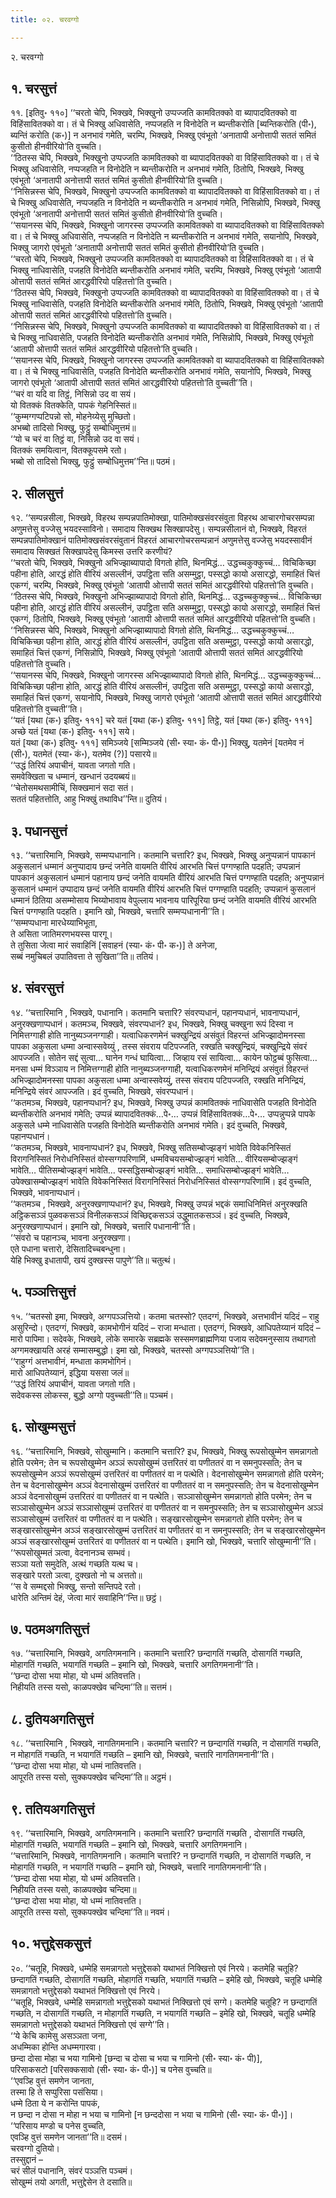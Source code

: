 ```yaml
---
title: ०२. चरवग्गो

---
```

२. चरवग्गो  


## १. चरसुत्तं

११. [इतिवु॰ ११०] ‘‘चरतो चेपि, भिक्खवे, भिक्खुनो उप्पज्जति कामवितक्को वा ब्यापादवितक्को वा विहिंसावितक्को वा। तं चे भिक्खु अधिवासेति, नप्पजहति न विनोदेति न ब्यन्तीकरोति [ब्यन्तिकरोति (पी॰), ब्यन्तिं करोति (क॰)] न अनभावं गमेति, चरम्पि, भिक्खवे, भिक्खु एवंभूतो ‘अनातापी अनोत्तापी सततं समितं कुसीतो हीनवीरियो’ति वुच्चति।  
‘‘ठितस्स चेपि, भिक्खवे, भिक्खुनो उप्पज्जति कामवितक्को वा ब्यापादवितक्को वा विहिंसावितक्को वा। तं चे भिक्खु अधिवासेति, नप्पजहति न विनोदेति न ब्यन्तीकरोति न अनभावं गमेति, ठितोपि, भिक्खवे, भिक्खु एवंभूतो ‘अनातापी अनोत्तापी सततं समितं कुसीतो हीनवीरियो’ति वुच्चति।  
‘‘निसिन्नस्स चेपि, भिक्खवे, भिक्खुनो उप्पज्जति कामवितक्को वा ब्यापादवितक्को वा विहिंसावितक्को वा। तं चे भिक्खु अधिवासेति, नप्पजहति न विनोदेति न ब्यन्तीकरोति न अनभावं गमेति, निसिन्नोपि, भिक्खवे, भिक्खु एवंभूतो ‘अनातापी अनोत्तापी सततं समितं कुसीतो हीनवीरियो’ति वुच्चति।  
‘‘सयानस्स चेपि, भिक्खवे, भिक्खुनो जागरस्स उप्पज्जति कामवितक्को वा ब्यापादवितक्को वा विहिंसावितक्को वा। तं चे भिक्खु अधिवासेति, नप्पजहति न विनोदेति न ब्यन्तीकरोति न अनभावं गमेति, सयानोपि, भिक्खवे, भिक्खु जागरो एवंभूतो ‘अनातापी अनोत्तापी सततं समितं कुसीतो हीनवीरियो’ति वुच्चति।  
‘‘चरतो चेपि, भिक्खवे, भिक्खुनो उप्पज्जति कामवितक्को वा ब्यापादवितक्को वा विहिंसावितक्को वा। तं चे भिक्खु नाधिवासेति, पजहति विनोदेति ब्यन्तीकरोति अनभावं गमेति, चरम्पि, भिक्खवे, भिक्खु एवंभूतो ‘आतापी ओत्तापी सततं समितं आरद्धवीरियो पहितत्तो’ति वुच्चति।  
‘‘ठितस्स चेपि, भिक्खवे, भिक्खुनो उप्पज्जति कामवितक्को वा ब्यापादवितक्को वा विहिंसावितक्को वा। तं चे भिक्खु नाधिवासेति, पजहति विनोदेति ब्यन्तीकरोति अनभावं गमेति, ठितोपि, भिक्खवे, भिक्खु एवंभूतो ‘आतापी ओत्तापी सततं समितं आरद्धवीरियो पहितत्तो’ति वुच्चति।  
‘‘निसिन्नस्स चेपि, भिक्खवे, भिक्खुनो उप्पज्जति कामवितक्को वा ब्यापादवितक्को वा विहिंसावितक्को वा। तं चे भिक्खु नाधिवासेति, पजहति विनोदेति ब्यन्तीकरोति अनभावं गमेति, निसिन्नोपि, भिक्खवे, भिक्खु एवंभूतो ‘आतापी ओत्तापी सततं समितं आरद्धवीरियो पहितत्तो’ति वुच्चति।  
‘‘सयानस्स चेपि, भिक्खवे, भिक्खुनो जागरस्स उप्पज्जति कामवितक्को वा ब्यापादवितक्को वा विहिंसावितक्को वा। तं चे भिक्खु नाधिवासेति, पजहति विनोदेति ब्यन्तीकरोति अनभावं गमेति, सयानोपि, भिक्खवे, भिक्खु जागरो एवंभूतो ‘आतापी ओत्तापी सततं समितं आरद्धवीरियो पहितत्तो’ति वुच्चती’’ति।  
‘‘चरं वा यदि वा तिट्ठं, निसिन्नो उद वा सयं।  
यो वितक्कं वितक्केति, पापकं गेहनिस्सितं॥  
‘‘कुम्मग्गप्पटिपन्नो सो, मोहनेय्येसु मुच्छितो।  
अभब्बो तादिसो भिक्खु, फुट्ठुं सम्बोधिमुत्तमं॥  
‘‘यो च चरं वा तिट्ठं वा, निसिन्नो उद वा सयं।  
वितक्कं समयित्वान, वितक्कूपसमे रतो।  
भब्बो सो तादिसो भिक्खु, फुट्ठुं सम्बोधिमुत्तम’’न्ति॥ पठमं।  


## २. सीलसुत्तं

१२. ‘‘सम्पन्नसीला, भिक्खवे, विहरथ सम्पन्नपातिमोक्खा, पातिमोक्खसंवरसंवुता विहरथ आचारगोचरसम्पन्ना अणुमत्तेसु वज्जेसु भयदस्साविनो। समादाय सिक्खथ सिक्खापदेसु। सम्पन्नसीलानं वो, भिक्खवे, विहरतं सम्पन्नपातिमोक्खानं पातिमोक्खसंवरसंवुतानं विहरतं आचारगोचरसम्पन्नानं अणुमत्तेसु वज्जेसु भयदस्सावीनं समादाय सिक्खतं सिक्खापदेसु किमस्स उत्तरि करणीयं?  
‘‘चरतो चेपि, भिक्खवे, भिक्खुनो अभिज्झाब्यापादो विगतो होति, थिनमिद्धं… उद्धच्चकुक्कुच्चं… विचिकिच्छा पहीना होति, आरद्धं होति वीरियं असल्लीनं, उपट्ठिता सति असम्मुट्ठा, पस्सद्धो कायो असारद्धो, समाहितं चित्तं एकग्गं, चरम्पि, भिक्खवे, भिक्खु एवंभूतो ‘आतापी ओत्तापी सततं समितं आरद्धवीरियो पहितत्तो’ति वुच्चति।  
‘‘ठितस्स चेपि, भिक्खवे, भिक्खुनो अभिज्झाब्यापादो विगतो होति, थिनमिद्धं… उद्धच्चकुक्कुच्चं… विचिकिच्छा पहीना होति, आरद्धं होति वीरियं असल्लीनं, उपट्ठिता सति असम्मुट्ठा, पस्सद्धो कायो असारद्धो, समाहितं चित्तं एकग्गं, ठितोपि, भिक्खवे, भिक्खु एवंभूतो ‘आतापी ओत्तापी सततं समितं आरद्धवीरियो पहितत्तो’ति वुच्चति।  
‘‘निसिन्नस्स चेपि, भिक्खवे, भिक्खुनो अभिज्झाब्यापादो विगतो होति, थिनमिद्धं… उद्धच्चकुक्कुच्चं… विचिकिच्छा पहीना होति, आरद्धं होति वीरियं असल्लीनं, उपट्ठिता सति असम्मुट्ठा, पस्सद्धो कायो असारद्धो, समाहितं चित्तं एकग्गं, निसिन्नोपि, भिक्खवे, भिक्खु एवंभूतो ‘आतापी ओत्तापी सततं समितं आरद्धवीरियो पहितत्तो’ति वुच्चति।  
‘‘सयानस्स चेपि, भिक्खवे, भिक्खुनो जागरस्स अभिज्झाब्यापादो विगतो होति, थिनमिद्धं… उद्धच्चकुक्कुच्चं… विचिकिच्छा पहीना होति, आरद्धं होति वीरियं असल्लीनं, उपट्ठिता सति असम्मुट्ठा, पस्सद्धो कायो असारद्धो, समाहितं चित्तं एकग्गं, सयानोपि, भिक्खवे, भिक्खु जागरो एवंभूतो ‘आतापी ओत्तापी सततं समितं आरद्धवीरियो पहितत्तो’ति वुच्चती’’ति।  
‘‘यतं [यथा (क॰) इतिवु॰ १११] चरे यतं [यथा (क॰) इतिवु॰ १११] तिट्ठे, यतं [यथा (क॰) इतिवु॰ १११] अच्छे यतं [यथा (क॰) इतिवु॰ १११] सये।  
यतं [यथा (क॰) इतिवु॰ १११] समिञ्जये [सम्मिञ्जये (सी॰ स्या॰ कं॰ पी॰)] भिक्खु, यतमेनं [यतमेव नं (सी॰), यतमेतं (स्या॰ कं॰), यतमेव (?)] पसारये॥  
‘‘उद्धं तिरियं अपाचीनं, यावता जगतो गति।  
समवेक्खिता च धम्मानं, खन्धानं उदयब्बयं॥  
‘‘चेतोसमथसामीचिं, सिक्खमानं सदा सतं।  
सततं पहितत्तोति, आहु भिक्खुं तथाविध’’न्ति॥ दुतियं।  


## ३. पधानसुत्तं

१३. ‘‘चत्तारिमानि, भिक्खवे, सम्मप्पधानानि। कतमानि चत्तारि? इध, भिक्खवे, भिक्खु अनुप्पन्नानं पापकानं अकुसलानं धम्मानं अनुप्पादाय छन्दं जनेति वायमति वीरियं आरभति चित्तं पग्गण्हाति पदहति; उप्पन्नानं पापकानं अकुसलानं धम्मानं पहानाय छन्दं जनेति वायमति वीरियं आरभति चित्तं पग्गण्हाति पदहति; अनुप्पन्नानं कुसलानं धम्मानं उप्पादाय छन्दं जनेति वायमति वीरियं आरभति चित्तं पग्गण्हाति पदहति; उप्पन्नानं कुसलानं धम्मानं ठितिया असम्मोसाय भिय्योभावाय वेपुल्लाय भावनाय पारिपूरिया छन्दं जनेति वायमति वीरियं आरभति चित्तं पग्गण्हाति पदहति। इमानि खो, भिक्खवे, चत्तारि सम्मप्पधानानी’’ति।  
‘‘सम्मप्पधाना मारधेय्याभिभूता,  
ते असिता जातिमरणभयस्स पारगू।  
ते तुसिता जेत्वा मारं सवाहिनिं [सवाहनं (स्या॰ कं॰ पी॰ क॰)] ते अनेजा,  
सब्बं नमुचिबलं उपातिवत्ता ते सुखिता’’ति॥ ततियं।  


## ४. संवरसुत्तं

१४. ‘‘चत्तारिमानि , भिक्खवे, पधानानि। कतमानि चत्तारि? संवरप्पधानं, पहानप्पधानं, भावनाप्पधानं, अनुरक्खणाप्पधानं। कतमञ्च, भिक्खवे, संवरप्पधानं? इध, भिक्खवे, भिक्खु चक्खुना रूपं दिस्वा न निमित्तग्गाही होति नानुब्यञ्जनग्गाही। यत्वाधिकरणमेनं चक्खुन्द्रियं असंवुतं विहरन्तं अभिज्झादोमनस्सा पापका अकुसला धम्मा अन्वास्सवेय्युं , तस्स संवराय पटिपज्जति, रक्खति चक्खुन्द्रियं, चक्खुन्द्रिये संवरं आपज्जति। सोतेन सद्दं सुत्वा… घानेन गन्धं घायित्वा… जिव्हाय रसं सायित्वा… कायेन फोट्ठब्बं फुसित्वा… मनसा धम्मं विञ्ञाय न निमित्तग्गाही होति नानुब्यञ्जनग्गाही, यत्वाधिकरणमेनं मनिन्द्रियं असंवुतं विहरन्तं अभिज्झादोमनस्सा पापका अकुसला धम्मा अन्वास्सवेय्युं, तस्स संवराय पटिपज्जति, रक्खति मनिन्द्रियं, मनिन्द्रिये संवरं आपज्जति। इदं वुच्चति, भिक्खवे, संवरप्पधानं।  
‘‘कतमञ्च, भिक्खवे, पहानप्पधानं? इध, भिक्खवे, भिक्खु उप्पन्नं कामवितक्कं नाधिवासेति पजहति विनोदेति ब्यन्तीकरोति अनभावं गमेति; उप्पन्नं ब्यापादवितक्कं…पे॰… उप्पन्नं विहिंसावितक्कं…पे॰… उप्पन्नुप्पन्ने पापके अकुसले धम्मे नाधिवासेति पजहति विनोदेति ब्यन्तीकरोति अनभावं गमेति। इदं वुच्चति, भिक्खवे, पहानप्पधानं।  
‘‘कतमञ्च, भिक्खवे, भावनाप्पधानं? इध, भिक्खवे, भिक्खु सतिसम्बोज्झङ्गं भावेति विवेकनिस्सितं विरागनिस्सितं निरोधनिस्सितं वोस्सग्गपरिणामिं, धम्मविचयसम्बोज्झङ्गं भावेति… वीरियसम्बोज्झङ्गं भावेति… पीतिसम्बोज्झङ्गं भावेति… पस्सद्धिसम्बोज्झङ्गं भावेति… समाधिसम्बोज्झङ्गं भावेति… उपेक्खासम्बोज्झङ्गं भावेति विवेकनिस्सितं विरागनिस्सितं निरोधनिस्सितं वोस्सग्गपरिणामिं। इदं वुच्चति, भिक्खवे, भावनाप्पधानं।  
‘‘कतमञ्च , भिक्खवे, अनुरक्खणाप्पधानं? इध, भिक्खवे, भिक्खु उप्पन्नं भद्दकं समाधिनिमित्तं अनुरक्खति अट्ठिकसञ्ञं पुळवकसञ्ञं विनीलकसञ्ञं विच्छिद्दकसञ्ञं उद्धुमातकसञ्ञं। इदं वुच्चति, भिक्खवे, अनुरक्खणाप्पधानं। इमानि खो, भिक्खवे, चत्तारि पधानानी’’ति।  
‘‘संवरो च पहानञ्च, भावना अनुरक्खणा।  
एते पधाना चत्तारो, देसितादिच्चबन्धुना।  
येहि भिक्खु इधातापी, खयं दुक्खस्स पापुणे’’ति॥ चतुत्थं।  


## ५. पञ्ञत्तिसुत्तं

१५. ‘‘चतस्सो इमा, भिक्खवे, अग्गपञ्ञत्तियो। कतमा चतस्सो? एतदग्गं, भिक्खवे, अत्तभावीनं यदिदं – राहु असुरिन्दो। एतदग्गं, भिक्खवे, कामभोगीनं यदिदं – राजा मन्धाता। एतदग्गं, भिक्खवे, आधिपतेय्यानं यदिदं – मारो पापिमा। सदेवके, भिक्खवे, लोके समारके सब्रह्मके सस्समणब्राह्मणिया पजाय सदेवमनुस्साय तथागतो अग्गमक्खायति अरहं सम्मासम्बुद्धो। इमा खो, भिक्खवे, चतस्सो अग्गपञ्ञत्तियो’’ति।  
‘‘राहुग्गं अत्तभावीनं, मन्धाता कामभोगिनं।  
मारो आधिपतेय्यानं, इद्धिया यससा जलं॥  
‘‘उद्धं तिरियं अपाचीनं, यावता जगतो गति।  
सदेवकस्स लोकस्स, बुद्धो अग्गो पवुच्चती’’ति॥ पञ्चमं।  


## ६. सोखुम्मसुत्तं

१६. ‘‘चत्तारिमानि, भिक्खवे, सोखुम्मानि। कतमानि चत्तारि? इध, भिक्खवे, भिक्खु रूपसोखुम्मेन समन्नागतो होति परमेन; तेन च रूपसोखुम्मेन अञ्ञं रूपसोखुम्मं उत्तरितरं वा पणीततरं वा न समनुपस्सति; तेन च रूपसोखुम्मेन अञ्ञं रूपसोखुम्मं उत्तरितरं वा पणीततरं वा न पत्थेति। वेदनासोखुम्मेन समन्नागतो होति परमेन; तेन च वेदनासोखुम्मेन अञ्ञं वेदनासोखुम्मं उत्तरितरं वा पणीततरं वा न समनुपस्सति; तेन च वेदनासोखुम्मेन अञ्ञं वेदनासोखुम्मं उत्तरितरं वा पणीततरं वा न पत्थेति। सञ्ञासोखुम्मेन समन्नागतो होति परमेन; तेन च सञ्ञासोखुम्मेन अञ्ञं सञ्ञासोखुम्मं उत्तरितरं वा पणीततरं वा न समनुपस्सति; तेन च सञ्ञासोखुम्मेन अञ्ञं सञ्ञासोखुम्मं उत्तरितरं वा पणीततरं वा न पत्थेति। सङ्खारसोखुम्मेन समन्नागतो होति परमेन; तेन च सङ्खारसोखुम्मेन अञ्ञं सङ्खारसोखुम्मं उत्तरितरं वा पणीततरं वा न समनुपस्सति; तेन च सङ्खारसोखुम्मेन अञ्ञं सङ्खारसोखुम्मं उत्तरितरं वा पणीततरं वा न पत्थेति। इमानि खो, भिक्खवे, चत्तारि सोखुम्मानी’’ति।  
‘‘रूपसोखुम्मतं ञत्वा, वेदनानञ्च सम्भवं।  
सञ्ञा यतो समुदेति, अत्थं गच्छति यत्थ च।  
सङ्खारे परतो ञत्वा, दुक्खतो नो च अत्ततो॥  
‘‘स वे सम्मद्दसो भिक्खु, सन्तो सन्तिपदे रतो।  
धारेति अन्तिमं देहं, जेत्वा मारं सवाहिनि’’न्ति॥ छट्ठं।  


## ७. पठमअगतिसुत्तं

१७. ‘‘चत्तारिमानि, भिक्खवे, अगतिगमनानि। कतमानि चत्तारि? छन्दागतिं गच्छति, दोसागतिं गच्छति, मोहागतिं गच्छति, भयागतिं गच्छति – इमानि खो, भिक्खवे, चत्तारि अगतिगमनानी’’ति।  
‘‘छन्दा दोसा भया मोहा, यो धम्मं अतिवत्तति।  
निहीयति तस्स यसो, काळपक्खेव चन्दिमा’’ति॥ सत्तमं।  


## ८. दुतियअगतिसुत्तं

१८. ‘‘चत्तारिमानि , भिक्खवे, नागतिगमनानि। कतमानि चत्तारि? न छन्दागतिं गच्छति, न दोसागतिं गच्छति, न मोहागतिं गच्छति, न भयागतिं गच्छति – इमानि खो, भिक्खवे, चत्तारि नागतिगमनानी’’ति।  
‘‘छन्दा दोसा भया मोहा, यो धम्मं नातिवत्तति।  
आपूरति तस्स यसो, सुक्कपक्खेव चन्दिमा’’ति॥ अट्ठमं।  


## ९. ततियअगतिसुत्तं

१९. ‘‘चत्तारिमानि, भिक्खवे, अगतिगमनानि। कतमानि चत्तारि? छन्दागतिं गच्छति , दोसागतिं गच्छति, मोहागतिं गच्छति, भयागतिं गच्छति – इमानि खो, भिक्खवे, चत्तारि अगतिगमनानि।  
‘‘चत्तारिमानि, भिक्खवे, नागतिगमनानि। कतमानि चत्तारि? न छन्दागतिं गच्छति, न दोसागतिं गच्छति, न मोहागतिं गच्छति, न भयागतिं गच्छति – इमानि खो, भिक्खवे, चत्तारि नागतिगमनानी’’ति।  
‘‘छन्दा दोसा भया मोहा, यो धम्मं अतिवत्तति।  
निहीयति तस्स यसो, काळपक्खेव चन्दिमा॥  
‘‘छन्दा दोसा भया मोहा, यो धम्मं नातिवत्तति।  
आपूरति तस्स यसो, सुक्कपक्खेव चन्दिमा’’ति॥ नवमं।  


## १०. भत्तुद्देसकसुत्तं

२०. ‘‘चतूहि, भिक्खवे, धम्मेहि समन्नागतो भत्तुद्देसको यथाभतं निक्खित्तो एवं निरये। कतमेहि चतूहि? छन्दागतिं गच्छति, दोसागतिं गच्छति, मोहागतिं गच्छति, भयागतिं गच्छति – इमेहि खो, भिक्खवे, चतूहि धम्मेहि समन्नागतो भत्तुद्देसको यथाभतं निक्खित्तो एवं निरये।  
‘‘चतूहि, भिक्खवे, धम्मेहि समन्नागतो भत्तुद्देसको यथाभतं निक्खित्तो एवं सग्गे। कतमेहि चतूहि? न छन्दागतिं गच्छति, न दोसागतिं गच्छति, न मोहागतिं गच्छति, न भयागतिं गच्छति – इमेहि खो, भिक्खवे, चतूहि धम्मेहि समन्नागतो भत्तुद्देसको यथाभतं निक्खित्तो एवं सग्गे’’ति।  
‘‘ये केचि कामेसु असञ्ञता जना,  
अधम्मिका होन्ति अधम्मगारवा।  
छन्दा दोसा मोहा च भया गामिनो [छन्दा च दोसा च भया च गामिनो (सी॰ स्या॰ कं॰ पी)],  
परिसाकसटो [परिसक्कसावो (सी॰ स्या॰ कं॰ पी॰)] च पनेस वुच्चति॥  
‘‘एवञ्हि वुत्तं समणेन जानता,  
तस्मा हि ते सप्पुरिसा पसंसिया।  
धम्मे ठिता ये न करोन्ति पापकं,  
न छन्दा न दोसा न मोहा न भया च गामिनो [न छन्ददोसा न भया च गामिनो (सी॰ स्या॰ कं॰ पी॰)]।  
‘‘परिसाय मण्डो च पनेस वुच्चति,  
एवञ्हि वुत्तं समणेन जानता’’ति॥ दसमं।  
चरवग्गो दुतियो।  
तस्सुद्दानं –  
चरं सीलं पधानानि, संवरं पञ्ञत्ति पञ्चमं।  
सोखुम्मं तयो अगती, भत्तुद्देसेन ते दसाति॥  